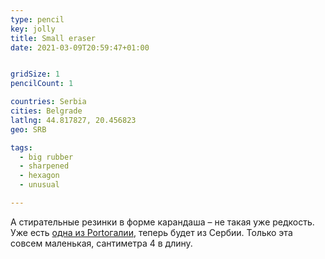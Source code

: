 ```yaml
---
type: pencil
key: jolly
title: Small eraser
date: 2021-03-09T20:59:47+01:00


gridSize: 1
pencilCount: 1

countries: Serbia
cities: Belgrade
latlng: 44.817827, 20.456823
geo: SRB

tags:
  - big rubber
  - sharpened
  - hexagon
  - unusual

---
```


А стирательные резинки в форме карандаша – не такая уже редкость. Уже есть [одна из Portoгалии](?display=lisboa-eraser), теперь будет из Сербии. Только эта совсем маленькая, сантиметра 4 в длину.
